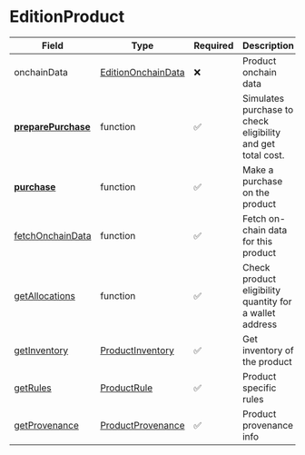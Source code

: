 # EditionProduct

| Field                                                                  | Type                                        | Required | Description                                                 |
| ---------------------------------------------------------------------- | ------------------------------------------- | -------- | ----------------------------------------------------------- |
| onchainData                                                            | [EditionOnchainData](editiononchaindata.md) | ❌        | Product onchain data                                        |
| [**preparePurchase**](../sdk/product/blind-mint/preparepurchase.md)    | function                                    | ✅        | Simulates purchase to check eligibility and get total cost. |
| [**purchase**](../sdk/product/common/purchase.md)                      | function                                    | ✅        | Make a purchase on the product                              |
| [fetchOnchainData](../sdk/product/edition-product/fetchonchaindata.md) | function                                    | ✅        | Fetch on-chain data for this product                        |
| [getAllocations](../sdk/product/common/getallocations.md)              | function                                    | ✅        | Check product eligibility quantity for a wallet address     |
| [getInventory](../sdk/product/common/getinventory.md)                  | [ProductInventory](productinventory.md)     | ✅        | Get inventory of the product                                |
| [getRules](../sdk/product/common/getrules.md)                          | [ProductRule](productrule.md)               | ✅        | Product specific rules                                      |
| [getProvenance](../sdk/product/common/getprovenance.md)                | [ProductProvenance](productprovenance.md)   | ✅        | Product provenance info                                     |
